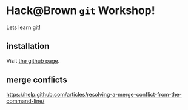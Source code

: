 # Hack@Brown `git` Workshop!

Lets learn git!

## installation

Visit [the github page](https://help.github.com/articles/set-up-git/).

## merge conflicts

https://help.github.com/articles/resolving-a-merge-conflict-from-the-command-line/
